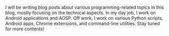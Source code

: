 I will be writing blog posts about various programming-related topics in this blog, mostly focusing on the technical aspects. In my day job, I work on Android applications and AOSP. Off work, I work on various Python scripts, Android apps, Chrome extensions, and command-line utilities. Stay tuned for more contents!
